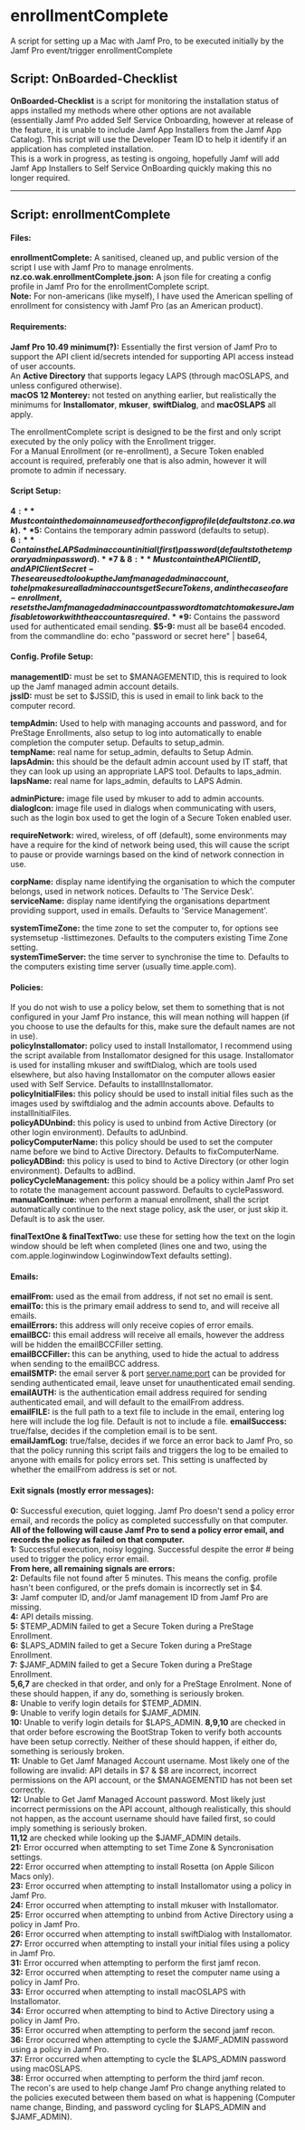 # enrollmentComplete
A script for setting up a Mac with Jamf Pro, to be executed initially by the Jamf Pro event/trigger enrollmentComplete

## Script: OnBoarded-Checklist

**OnBoarded-Checklist** is a script for monitoring the installation status of apps installed my methods where other options are not available (essentially Jamf Pro added Self Service Onboarding, however at release of the feature, it is unable to include Jamf App Installers from the Jamf App Catalog). This script will use the Developer Team ID to help it identify if an application has completed installation.  
This is a work in progress, as testing is ongoing, hopefully Jamf will add Jamf App Installers to Self Service OnBoarding quickly making this no longer required.

***

## Script: enrollmentComplete

#### Files:

**enrollmentComplete:** A sanitised, cleaned up, and public version of the script I use with Jamf Pro to manage enrolments.  
**nz.co.wak.enrollmentComplete.json:** A json file for creating a config profile in Jamf Pro for the enrollmentComplete script.  
**Note:** For non-americans (like myself), I have used the American spelling of enrollment for consistency with Jamf Pro (as an American product).

#### Requirements:

**Jamf Pro 10.49 minimum(?):** Essentially the first version of Jamf Pro to support the API client id/secrets intended for supporting API access instead of user accounts.  
An **Active Directory** that supports legacy LAPS (through macOSLAPS, and unless configured otherwise).  
**macOS 12 Monterey:** not tested on anything earlier, but realistically the minimums for **Installomator**, **mkuser**, **swiftDialog**, and **macOSLAPS** all apply.

The enrollmentComplete script is designed to be the first and only script executed by the only policy with the Enrollment trigger.  
For a Manual Enrollment (or re-enrollment), a Secure Token enabled account is required, preferably one that is also admin, however it will promote to admin if necessary.

#### Script Setup:

**$4:** Must contain the domain name used for the config profile (defaults to nz.co.wak).  
**$5:** Contains the temporary admin password (defaults to setup).  
**$6:** Contains the LAPS admin account initial (first) password (defaults to the temporary admin password).  
**$7 & $8:** Must contain the API Client ID, and API Client Secret - These are used to lookup the Jamf managed admin account, to help make sure all admin accounts get Secure Tokens, and in the case of a re-enrollment, resets the Jamf managed admin account password to match to make sure Jamf is able to work with the account as required.
**$9:** Contains the password used for authenticated email sending.
**$5-9:** must all be base64 encoded. from the commandline do: echo "password or secret here" | base64,

#### Config. Profile Setup:

**managementID:** must be set to $MANAGEMENTID, this is required to look up the Jamf managed admin account details.  
**jssID:** must be set to $JSSID, this is used in email to link back to the computer record.

**tempAdmin:** Used to help with managing accounts and password, and for PreStage Enrollments, also setup to log into automatically to enable completion the computer setup. Defaults to setup_admin.  
**tempName:** real name for setup_admin, defaults to Setup Admin.  
**lapsAdmin:** this should be the default admin account used by IT staff, that they can look up using an appropriate LAPS tool. Defaults to laps_admin.  
**lapsName:** real name for laps_admin, defaults to LAPS Admin.

**adminPicture:** image file used by mkuser to add to admin accounts.  
**dialogIcon:** image file used in dialogs when communicating with users, such as the login box used to get the login of a Secure Token enabled user.

**requireNetwork:** wired, wireless, of off (default), some environments may have a require for the kind of network being used, this will cause the script to pause or provide warnings based on the kind of network connection in use.

**corpName:** display name identifying the organisation to which the computer belongs, used in network notices. Defaults to 'The Service Desk'.  
**serviceName:** display name identifying the organisations department providing support, used in emails. Defaults to 'Service Management'.

**systemTimeZone:** the time zone to set the computer to, for options see systemsetup -listtimezones. Defaults to the computers existing Time Zone setting.  
**systemTimeServer:** the time server to synchronise the time to. Defaults to the computers existing time server (usually time.apple.com).

#### Policies:

If you do not wish to use a policy below, set them to something that is not configured in your Jamf Pro instance, this will mean nothing will happen (if you choose to use the defaults for this, make sure the default names are not in use).  
**policyInstallomator:** policy used to install Installomator, I recommend using the script available from Installomator designed for this usage. Installomator is used for installing mkuser and swiftDialog, which are tools used elsewhere, but also having Installomator on the computer allows easier used with Self Service. Defaults to installInstallomator.  
**policyInitialFiles:** this policy should be used to install initial files such as the images used by swiftdialog and the admin accounts above. Defaults to installInitialFiles.  
**policyADUnbind:** this policy is used to unbind from Active Directory (or other login environment). Defaults to adUnbind.  
**policyComputerName:** this policy should be used to set the computer name before we bind to Active Directory. Defaults to fixComputerName.  
**policyADBind:** this policy is used to bind to Active Directory (or other login environment). Defaults to adBind.  
**policyCycleManagement:** this policy should be a policy within Jamf Pro set to rotate the management account password. Defaults to cyclePassword.  
**manualContinue:** when perform a manual enrollment, shall the script automatically continue to the next stage policy, ask the user, or just skip it. Default is to ask the user.  

**finalTextOne & finalTextTwo:** use these for setting how the text on the login window should be left when completed (lines one and two, using the com.apple.loginwindow LoginwindowText defaults setting).

#### Emails:

**emailFrom:** used as the email from address, if not set no email is sent.  
**emailTo:** this is the primary email address to send to, and will receive all emails.  
**emailErrors:** this address will only receive copies of error emails.  
**emailBCC:** this email address will receive all emails, however the address will be hidden the emailBCCFiller setting.  
**emailBCCFiller:** this can be anything, used to hide the actual to address when sending to the emailBCC address.  
**emailSMTP:** the email server & port <server.name:port> can be provided for sending authenticated email, leave unset for unauthenticated email sending.  
**emailAUTH:** is the authentication email address required for sending authenticated email, and will default to the emailFrom address.  
**emailFILE:** is the full path to a text file to include in the email, entering log here will include the log file. Default is not to include a file.
**emailSuccess:** true/false, decides if the completion email is to be sent.  
**emailJamfLog:** true/false, decides if we force an error back to Jamf Pro, so that the policy running this script fails and triggers the log to be emailed to anyone with emails for policy errors set. This setting is unaffected by whether the emailFrom address is set or not.

#### Exit signals (mostly error messages):

**0:** Successful execution, quiet logging. Jamf Pro doesn't send a policy error email, and records the policy as completed successfully on that computer.  
**All of the following will cause Jamf Pro to send a policy error email, and records the policy as failed on that computer.**  
**1:** Successful execution, noisy logging. Successful despite the error # being used to trigger the policy error email.  
**From here, all remaining signals are errors:**  
**2:** Defaults file not found after 5 minutes. This means the config. profile hasn't been configured, or the prefs domain is incorrectly set in $4.  
**3:** Jamf computer ID, and/or Jamf management ID from Jamf Pro are missing.  
**4:** API details missing.  
**5:** $TEMP_ADMIN failed to get a Secure Token during a PreStage Enrollment.  
**6:** $LAPS_ADMIN failed to get a Secure Token during a PreStage Enrollment.  
**7:** $JAMF_ADMIN failed to get a Secure Token during a PreStage Enrollment.  
**5,6,7** are checked in that order, and only for a PreStage Enrolment. None of these should happen, if any do, something is seriously broken.  
**8:** Unable to verify login details for $TEMP_ADMIN.  
**9:** Unable to verify login details for $JAMF_ADMIN.  
**10:** Unable to verify login details for $LAPS_ADMIN.
**8,9,10** are checked in that order before escrowing the BootStrap Token to verify both accounts have been setup correctly. Neither of these should happen, if either do, something is seriously broken.  
**11:** Unable to Get Jamf Managed Account username. Most likely one of the following are invalid: API details in $7 & $8 are incorrect, incorrect permissions on the API account, or the $MANAGEMENTID has not been set correctly.  
**12:** Unable to Get Jamf Managed Account password. Most likely just incorrect permissions on the API account, although realistically, this should not happen, as the account username should have failed first, so could imply something is seriously broken.  
**11,12** are checked while looking up the $JAMF_ADMIN details.  
**21:** Error occurred when attempting to set Time Zone & Syncronisation settings.  
**22:** Error occurred when attempting to install Rosetta (on Apple Silicon Macs only).  
**23:** Error occurred when attempting to install Installomator using a policy in Jamf Pro.  
**24:** Error occurred when attempting to install mkuser with Installomator.  
**25:** Error occurred when attempting to unbind from Active Directory using a policy in Jamf Pro.  
**26:** Error occurred when attempting to install swiftDialog with Installomator.  
**27:** Error occurred when attempting to install your initial files using a policy in Jamf Pro.  
**31:** Error occurred when attempting to perform the first jamf recon.  
**32:** Error occurred when attempting to reset the computer name using a policy in Jamf Pro.  
**33:** Error occurred when attempting to install macOSLAPS with Installomator.  
**34:** Error occurred when attempting to bind to Active Directory using a policy in Jamf Pro.  
**35:** Error occurred when attempting to perform the second jamf recon.  
**36:** Error occurred when attempting to cycle the $JAMF_ADMIN password using a policy in Jamf Pro.  
**37:** Error occurred when attempting to cycle the $LAPS_ADMIN password using macOSLAPS.  
**38:** Error occurred when attempting to perform the third jamf recon.  
The recon's are used to help change Jamf Pro change anything related to the policies executed between them based on what is happening (Computer name change, Binding, and password cycling for $LAPS_ADMIN and $JAMF_ADMIN).
